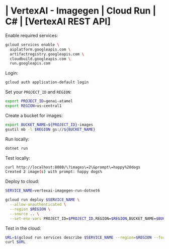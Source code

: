 # | VertexAI - Imagegen | Cloud Run | C# | [VertexAI REST API]

Enable required services:

```sh
gcloud services enable \
  aiplatform.googleapis.com \
  artifactregistry.googleapis.com \
  cloudbuild.googleapis.com \
  run.googleapis.com
```

Login:

```sh
gcloud auth application-default login
```

Set your `PROJECT_ID` and `REGION`:

```sh
export PROJECT_ID=genai-atamel
export REGION=us-central1
```

Create a bucket for images:

```sh
export BUCKET_NAME=${PROJECT_ID}-images
gsutil mb -l $REGION gs://${BUCKET_NAME}
```

Run locally:

```sh
dotnet run
```

Test locally:

```bash
curl http://localhost:8080/\?images\=2\&prompt\=happy%20dogs
Created 2 image(s) with prompt: happy dogs%
```

Deploy to cloud:

```sh
SERVICE_NAME=vertexai-imagegen-run-dotnet6

gcloud run deploy $SERVICE_NAME \
  --allow-unauthenticated \
  --region $REGION \
  --source .. \
  --set-env-vars PROJECT_ID=$PROJECT_ID,REGION=$REGION,BUCKET_NAME=$BUCKET_NAME
```

Test in the cloud:

```sh
URL=$(gcloud run services describe $SERVICE_NAME --region=$REGION --format 'value(status.url)')
curl $URL
```
